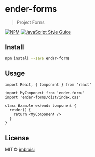 # ender-forms

> Project Forms

[![NPM](https://img.shields.io/npm/v/ender-forms.svg)](https://www.npmjs.com/package/ender-forms) [![JavaScript Style Guide](https://img.shields.io/badge/code_style-standard-brightgreen.svg)](https://standardjs.com)

## Install

```bash
npm install --save ender-forms
```

## Usage

```tsx
import React, { Component } from 'react'

import MyComponent from 'ender-forms'
import 'ender-forms/dist/index.css'

class Example extends Component {
  render() {
    return <MyComponent />
  }
}
```

## License

MIT © [imbroisi](https://github.com/imbroisi)
